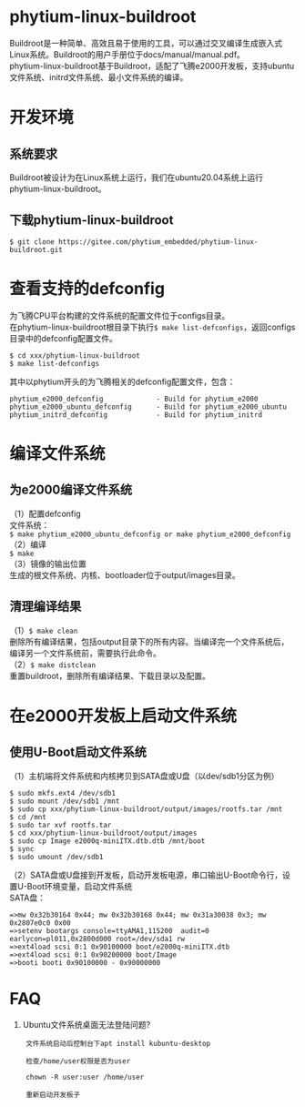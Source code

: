 # phytium-linux-buildroot
Buildroot是一种简单、高效且易于使用的工具，可以通过交叉编译生成嵌入式Linux系统。Buildroot的用户手册位于docs/manual/manual.pdf。  
phytium-linux-buildroot基于Buildroot，适配了飞腾e2000开发板，支持ubuntu文件系统、initrd文件系统、最小文件系统的编译。

# 开发环境
## 系统要求
Buildroot被设计为在Linux系统上运行，我们在ubuntu20.04系统上运行phytium-linux-buildroot。

## 下载phytium-linux-buildroot
`$ git clone https://gitee.com/phytium_embedded/phytium-linux-buildroot.git`

# 查看支持的defconfig
为飞腾CPU平台构建的文件系统的配置文件位于configs目录。  
在phytium-linux-buildroot根目录下执行`$ make list-defconfigs`，返回configs目录中的defconfig配置文件。  
```
$ cd xxx/phytium-linux-buildroot
$ make list-defconfigs
```
其中以phytium开头的为飞腾相关的defconfig配置文件，包含：  
```
phytium_e2000_defconfig             - Build for phytium_e2000  
phytium_e2000_ubuntu_defconfig      - Build for phytium_e2000_ubuntu  
phytium_initrd_defconfig            - Build for phytium_initrd  
```

# 编译文件系统
## 为e2000编译文件系统
（1）配置defconfig  
文件系统：  
`$ make phytium_e2000_ubuntu_defconfig or make phytium_e2000_defconfig`  
（2）编译  
`$ make`  
（3）镜像的输出位置  
生成的根文件系统、内核、bootloader位于output/images目录。  

## 清理编译结果
（1）`$ make clean`  
删除所有编译结果，包括output目录下的所有内容。当编译完一个文件系统后，编译另一个文件系统前，需要执行此命令。  
（2）`$ make distclean`  
重置buildroot，删除所有编译结果、下载目录以及配置。  

# 在e2000开发板上启动文件系统
## 使用U-Boot启动文件系统
（1）主机端将文件系统和内核拷贝到SATA盘或U盘（以dev/sdb1分区为例）  
```
$ sudo mkfs.ext4 /dev/sdb1
$ sudo mount /dev/sdb1 /mnt
$ sudo cp xxx/phytium-linux-buildroot/output/images/rootfs.tar /mnt
$ cd /mnt
$ sudo tar xvf rootfs.tar
$ cd xxx/phytium-linux-buildroot/output/images
$ sudo cp Image e2000q-miniITX.dtb.dtb /mnt/boot
$ sync
$ sudo umount /dev/sdb1
```

（2）SATA盘或U盘接到开发板，启动开发板电源，串口输出U-Boot命令行，设置U-Boot环境变量，启动文件系统  
SATA盘：  
```
=>mw 0x32b30164 0x44; mw 0x32b30168 0x44; mw 0x31a30038 0x3; mw 0x2807e0c0 0x00
=>setenv bootargs console=ttyAMA1,115200  audit=0 earlycon=pl011,0x2800d000 root=/dev/sda1 rw
=>ext4load scsi 0:1 0x90100000 boot/e2000q-miniITX.dtb
=>ext4load scsi 0:1 0x90200000 boot/Image
=>booti booti 0x90100000 - 0x90000000
```

# FAQ
 1. Ubuntu文件系统桌面无法登陆问题?
```
    文件系统启动后控制台下apt install kubuntu-desktop
    
    检查/home/user权限是否为user
    
    chown -R user:user /home/user

    重新启动开发板子
```
